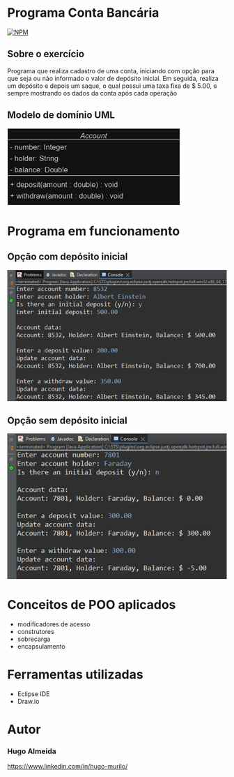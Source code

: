 # Programa Conta Bancária
[![NPM](https://img.shields.io/npm/l/react)](https://github.com/devsuperior/sds1-wmazoni/blob/master/LICENSE) 

## Sobre o exercício 
Programa que realiza cadastro de uma conta, iniciando com opção para que seja ou não informado o valor de depósito inicial. 
Em seguida, realiza um depósito e depois um saque, o qual possui uma taxa fixa de $ 5.00, e sempre mostrando os dados da conta após cada operação

## Modelo de domínio UML
![modelo de domínio](https://github.com/hugomurilo/praticasPOOJava/blob/main/assets/imgReadme/dominioConta.png)

# Programa em funcionamento 
## Opção com depósito inicial 
![com depósito inicial](https://github.com/hugomurilo/praticasPOOJava/blob/main/assets/imgReadme/contaBanco1.PNG)
## Opção sem depósito inicial
![sem depósito inicial](https://github.com/hugomurilo/praticasPOOJava/blob/main/assets/imgReadme/contaBanco2.PNG)

# Conceitos de POO aplicados
- modificadores de acesso
- construtores
- sobrecarga
- encapsulamento

# Ferramentas utilizadas 
- Eclipse IDE
- Draw.io

# Autor 
### Hugo Almeida 

https://www.linkedin.com/in/hugo-murilo/
